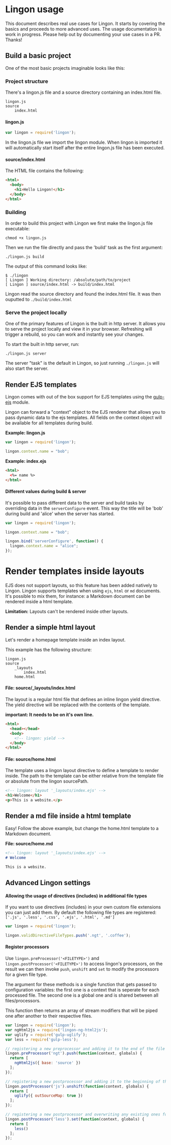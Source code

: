 # Lingon usage

This document describes real use cases for Lingon. It starts by covering the basics and proceeds to more advanced uses. The usage documentation is work in progress. Please help out by documenting your use cases in a PR. Thanks!

## Build a basic project

One of the most basic projects imaginable looks like this: 

### Project structure

There's a lingon.js file and a source directory containing an index.html file.

	lingon.js
	source
		index.html

#### lingon.js
```js
var lingon = require('lingon');
```

In the lingon.js file we import the lingon module. When lingon is imported it will automatically start itself after the entire lingon.js file has been executed.


#### source/index.html

The HTML file contains the following: 

```html
<html>
  <body>
    <h1>Hello Lingon!</h1>
  </body>
</html>
```

### Building

In order to build this project with Lingon we first make the lingon.js file executable:

	chmod +x lingon.js

Then we run the file directly and pass the 'build' task as the first argument:

	./lingon.js build

The output of this command looks like:

```
$ ./lingon
[ Lingon ] Working directory: /absolute/path/to/project
[ Lingon ] source/index.html -> build/index.html
```

Lingon read the source directory and found the index.html file. It was then ouputted to ``./build/index.html``

### Serve the project locally

One of the primary features of Lingon is the built in http server. It allows you to serve the project locally and view it in your browser. Refreshing will trigger a rebuild, so you can work and instantly see your changes.

To start the built in http server, run: 

	./lingon.js server

The server "task" is the default in Lingon, so just running ``./lingon.js`` will also start the server.

## Render EJS templates

Lingon comes with out of the box support for EJS templates using the [gulp-ejs](https://github.com/rogeriopvl/gulp-ejs) module. 

Lingon can forward a "context" object to the EJS renderer that allows you to pass dynamic data to the ejs templates. All fields on the context object will be available for all templates during build.

**Example: lingon.js**

```js
var lingon = require('lingon');

lingon.context.name = "bob";
```

**Example: index.ejs**

```html
<html>
  <%= name %>
</html>
```

#### Different values during build & server
It's possible to pass different data to the server and build tasks by overriding data in the `serverConfigure` event. This way the title will be 'bob' during build and 'alice' when the server has started.

```js
var lingon = require('lingon');

lingon.context.name = "bob";

lingon.bind('serverConfigure', function() {
  lingon.context.name = "alice";
});
```

# Render templates inside layouts

EJS does not support layouts, so this feature has been added natively to Lingon. Lingon supports templates when using `ejs`, `html` or `md` documents. It's possible to mix them, for instance: a Markdown document can be rendered inside a html template.

**Limitation:** Layouts can't be rendered inside other layouts.

## Render a simple html layout

Let's render a homepage template inside an index layout.

This example has the following structure: 

	lingon.js
	source
		_layouts
			index.html
		home.html

#### File: source/_layouts/index.html

The layout is a regular html file that defines an inline lingon yield directive. The yield directive will be replaced with the contents of the template. 

**important: It needs to be on it's own line.**

```html
<html>
  <head></head>
  <body>
    <!-- lingon: yield -->
  </body>
</html>
```

#### File: source/home.html

The template uses a lingon layout directive to define a template to render inside. The path to the template can be either relative from the template file or absolute from the lingon sourcePath.

```html
<!-- lingon: layout '_layouts/index.ejs' -->
<h1>Welcome</h1>
<p>This is a website.</p>
```

## Render a md file inside a html template

Easy! Follow the above example, but change the home.html template to a Markdown document.

**File: source/home.md**

```markdown
<!-- lingon: layout '_layouts/index.ejs' -->
# Welcome

This is a website.
```

## Advanced Lingon settings

#### Allowing the usage of directives (includes) in additional file types
If you want to use directives (includes) in your own custom file extensions you can just add them.
By default the following file types are registered: `['.js', '.less', '.css', '.ejs', '.html', '.md']`

```js
var lingon = require('lingon');

lingon.validDirectiveFileTypes.push('.ngt', '.coffee');
```

#### Register processors

Use `lingon.preProcessor('<FILETYPE>')` and `lingon.postProcessor('<FILETYPE>')` to access lingon's processors, on the result we can then invoke `push`, `unshift` and `set` to modify the processors for a given file type.

The argument for these methods is a single function that gets passed to configuration variables: the first one is a context that is seperate for each processed file. The second one is a global one and is shared between all files/processors.

This function then returns an array of stream modifiers that will be piped one after another to their respective files.

```js
var lingon = require('lingon');
var ngHtml2js = require('lingon-ng-html2js');
var uglify = require('gulp-uglify');
var less = require('gulp-less');

// registering a new preprocessor and adding it to the end of the file type's processor chain
lingon.preProcessor('ngt').push(function(context, globals) {
  return [
    ngHtml2js({ base: 'source' })
  ];
});

// registering a new postprocessor and adding it to the beginning of the file type's processor chain
lingon.postProcessor('js').unshift(function(context, globals) {
  return [
    uglify({ outSourceMap: true })
  ];
});

// registering a new postprocessor and overwriting any existing ones for the file type
lingon.postProcessor('less').set(function(context, globals) {
  return [
    less()
  ];
});
```

